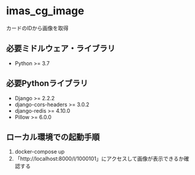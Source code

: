 # imas_cg_image

カードのIDから画像を取得

## 必要ミドルウェア・ライブラリ

* Python >= 3.7

## 必要Pythonライブラリ

* Django >= 2.2.2
* django-cors-headers >= 3.0.2
* django-redis >= 4.10.0
* Pillow >= 6.0.0

## ローカル環境での起動手順

1. docker-compose up
1. 「http://localhost:8000/l/1000101」にアクセスして画像が表示できるか確認する
